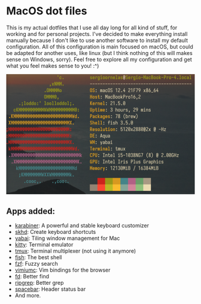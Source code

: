 # MacOS dot files

This is my actual dotfiles that I use all day long for all kind of stuff, for working and for personal projects. I've decided to make everything install manually because I don't like to use another software to install my default configuration. All of this configuration is main focused on macOS, but could be adapted for another uses, like linux (but I think nothing of this will makes sense on Windows, sorry). Feel free to explore all my configuration and get what you feel makes sense to you! :^)

<img width="1450" alt="image" src="neofetch.png">

## Apps added:

- [karabiner](https://karabiner-elements.pqrs.org/): A powerful and stable keyboard customizer
- [skhd](https://github.com/koekeishiya/skhd): Create keyboard shortcuts
- [yabai](https://github.com/koekeishiya/yabai): Tiling window management for Mac
- [kitty](https://sw.kovidgoyal.net/kitty/): Terminal emulator
- [tmux](https://github.com/tmux/tmux/): Terminal multiplexer (not using it anymore)
- [fish](https://fishshell.com/): The best shell
- [fzf](https://github.com/junegunn/fzf/): Fuzzy search
- [vimiumc](https://chrome.google.com/webstore/detail/vimium-c-all-by-keyboard/hfjbmagddngcpeloejdejnfgbamkjaeg?hl=en): Vim bindings for the browser
- [fd](https://github.com/sharkdp/fd): Better find
- [ripgrep](https://github.com/BurntSushi/ripgrep/): Better grep
- [spacebar](https://github.com/cmacrae/spacebar): Header status bar
- And more.
